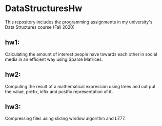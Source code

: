 # DataStructuresHw
This repository includes the programming assignments in my university's Data Structures course (Fall 2020)
## hw1:
Calculating the amount of interest people have towards each other in social media in an efficient way using Sparse Matrices.
## hw2:
Computing the result of a mathematical expression using trees and out put the value, prefix, infix and postfix representation of it.
## hw3:
Compressing files using sliding window algorithm and LZ77.



